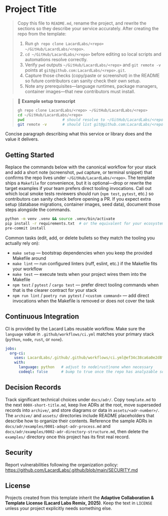 # Project Title

> Copy this file to `README.md`, rename the project, and rewrite the sections so they describe your service accurately. After
> creating the repo from the template:
> 1. Run `gh repo clone LacardLabs/<repo> ~/GitHub/LacardLabs/<repo>`.
> 2. `cd ~/GitHub/LacardLabs/<repo>` before editing so local scripts and automations resolve correctly.
> 3. Verify `pwd` outputs `~/GitHub/LacardLabs/<repo>` and `git remote -v` points at `git@github.com:LacardLabs/<repo>.git`.
> 4. Capture those checks (copy/paste or screenshot) in the README so future contributors can sanity check their own setup.
> 5. Note any prerequisites—language runtimes, package managers, container images—that new contributors must install.

> 📍 **Example setup transcript**
> ```bash
> gh repo clone LacardLabs/<repo> ~/GitHub/LacardLabs/<repo>
> cd ~/GitHub/LacardLabs/<repo>
> pwd                 # should resolve to ~/GitHub/LacardLabs/<repo>
> git remote -v       # should list git@github.com:LacardLabs/<repo>.git
> ```

Concise paragraph describing what this service or library does and the value it delivers.

## Getting Started

Replace the commands below with the canonical workflow for your stack and add a short note (screenshot, `pwd` capture, or
terminal snippet) that confirms the repo lives under `~/GitHub/LacardLabs/<repo>`. The template ships a `Makefile` for
convenience, but it is optional—drop or rewrite the target examples if your team prefers direct tooling invocations. Call out
which local smoke tests reviewers should run (`npm test`, `pytest`, etc.) so contributors can sanity check before opening a PR.
If you expect extra setup (database migrations, container images, seed data), document those steps alongside the commands.

```bash
python -m venv .venv && source .venv/bin/activate
pip install -r requirements.txt  # or the equivalent for your ecosystem
pre-commit install
```

Common tasks (edit, add, or delete bullets so they match the tooling you actually rely on):
- `make setup` — bootstrap dependencies when you keep the provided Makefile around
- `make lint` — run configured linters (ruff, eslint, etc.) if the Makefile fits your workflow
- `make test` — execute tests when your project wires them into the Makefile
- `npm test` / `pytest` / `cargo test` — prefer direct tooling commands when that is the clearer contract for your stack
- `npm run lint` / `poetry run pytest` / `<custom command>` — add direct invocations when the Makefile is removed or does not
  cover the task

## Continuous Integration

CI is provided by the Lacard Labs reusable workflow. Make sure the `language` value in `.github/workflows/ci.yml` matches your primary stack (`python`, `node`, `rust`, or `none`).

```yaml
jobs:
  org-ci:
    uses: LacardLabs/.github/.github/workflows/ci.yml@ef34c38ca6a0e2d8ff94757d962a61fefe418ab9
    with:
      language: python   # adjust to node|rust|none when necessary
      codeql: false      # bump to true once the repo has analyzable source code
```

## Decision Records

Track significant technical choices under `docs/adr/`. Copy `template.md` to the next `000X-short-title.md`, keep live ADRs at the root, move superseded records into `archive/`, and store diagrams or data in `assets/<adr-number>/`. The `archive/` and `assets/` directories include README placeholders that describe how to organize their contents. Reference the sample ADRs in `docs/adr/examples/0001-adopt-adr-process.md` and `docs/adr/examples/0002-adr-directory-structure.md`, then delete the `examples/` directory once this project has its first real record.

## Security

Report vulnerabilities following the organization policy: https://github.com/LacardLabs/.github/blob/main/SECURITY.md

## License

Projects created from this template inherit the **Adaptive Collaboration & Template License (Lacard Labs Remix, 2025)**. Keep the text in `LICENSE` unless your project explicitly needs something else.
